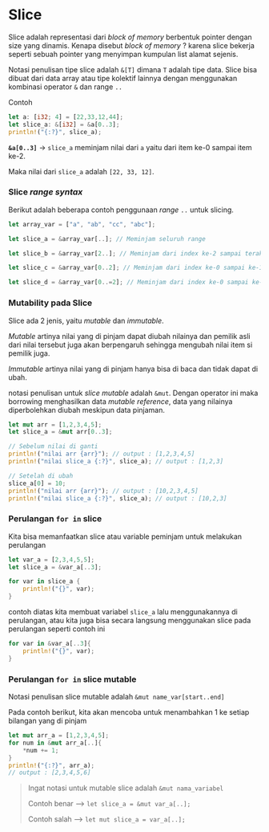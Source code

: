 # Slice
Slice adalah representasi dari *block of memory* berbentuk pointer dengan size yang dinamis. Kenapa disebut *block of memory* ? karena slice bekerja seperti sebuah pointer yang menyimpan kumpulan list alamat sejenis.

Notasi penulisan tipe slice adalah `&[T]` dimana `T` adalah tipe data. Slice bisa dibuat dari data array atau tipe kolektif lainnya dengan menggunakan kombinasi operator `&` dan range `..`

Contoh
```rust
let a: [i32; 4] = [22,33,12,44];
let slice_a: &[i32] = &a[0..3];
println!("{:?}", slice_a);
```

**`&a[0..3]`** -> `slice_a` meminjam nilai dari `a` yaitu dari item ke-0 sampai item ke-2.

Maka nilai dari `slice_a` adalah `[22, 33, 12]`.

### Slice *range syntax*
Berikut adalah beberapa contoh penggunaan *range* `..` untuk slicing.
```rust
let array_var = ["a", "ab", "cc", "abc"];

let slice_a = &array_var[..]; // Meminjam seluruh range

let slice_b = &array_var[2..]; // Meminjam dari index ke-2 sampai terakhir

let slice_c = &array_var[0..2]; // Meminjam dari index ke-0 sampai ke-1

let slice_d = &array_var[0..=2]; // Meminjam dari index ke-0 sampai ke-2

```

### Mutability pada Slice
Slice ada 2 jenis, yaitu *mutable* dan *immutable*. 

*Mutable* artinya nilai yang di pinjam dapat diubah nilainya dan pemilik asli dari nilai tersebut juga akan berpengaruh sehingga mengubah nilai item si pemilik juga.

*Immutable* artinya nilai yang di pinjam hanya bisa di baca dan tidak dapat di ubah.

notasi penulisan untuk *slice mutable* adalah `&mut`. Dengan operator ini maka borrowing menghasilkan data *mutable reference*, data yang nilainya diperbolehkan diubah meskipun data pinjaman.

```rust
let mut arr = [1,2,3,4,5];
let slice_a = &mut arr[0..3];

// Sebelum nilai di ganti
println!("nilai arr {arr}"); // output : [1,2,3,4,5]
println!("nilai slice_a {:?}", slice_a); // output : [1,2,3]

// Setelah di ubah
slice_a[0] = 10;
println!("nilai arr {arr}"); // output : [10,2,3,4,5]
println!("nilai slice_a {:?}", slice_a); // output : [10,2,3]
```

### Perulangan `for in` slice
Kita bisa memanfaatkan slice atau variable peminjam untuk melakukan perulangan
```rust
let var_a = [2,3,4,5,5];
let slice_a = &var_a[..3];

for var in slice_a {
    println!("{}", var);
}
```

contoh diatas kita membuat variabel `slice_a` lalu menggunakannya di perulangan, atau kita juga bisa secara langsung menggunakan slice pada perulangan seperti contoh ini

```rust
for var in &var_a[..3]{
    println!("{}", var);
}
```

### Perulangan `for in` slice mutable
Notasi penulisan slice mutable adalah `&mut name_var[start..end]`

Pada contoh berikut, kita akan mencoba untuk menambahkan 1 ke setiap bilangan yang di pinjam
```rust
let mut arr_a = [1,2,3,4,5];
for num in &mut arr_a[..]{
    *num += 1;
}
println!("{:?}", arr_a);
// output : [2,3,4,5,6]
```

> Ingat notasi untuk mutable slice adalah `&mut nama_variabel`
>
> Contoh benar --> `let slice_a = &mut var_a[..];`
>
> Contoh salah --> `let mut slice_a = var_a[..];`